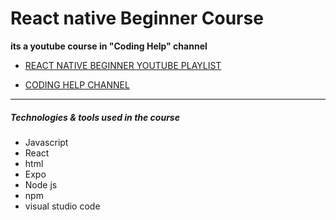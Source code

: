 # React native Beginner Course
**its a youtube course in "Coding Help" channel**

- [REACT NATIVE BEGINNER YOUTUBE PLAYLIST](https://www.youtube.com/playlist?list=PLDAi6AysxERXeF0BCMZaikCSDrKMgNct- "REACT NATIVE BEGINNER YOUTUBE PLAYLIST")

- [CODING HELP CHANNEL](https://www.youtube.com/channel/UCTL51szMTUU5nDsSYfbsEYQ "CODING HELP CHANNEL")


------------

##### Technologies & tools used in the course
- Javascript
- React
- html
- Expo
- Node js
- npm
- visual studio code

